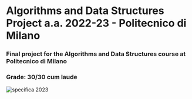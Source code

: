 # Algorithms and Data Structures Project a.a. 2022-23 - Politecnico di Milano
### Final project for the Algorithms and Data Structures course at Politecnico di Milano
### Grade: 30/30 cum laude

![specifica 2023](https://github.com/ginevra-bozza/progettoAPI_2023/assets/100530753/dbe49bfe-7edd-4d4c-b187-6229f1ca023d)

